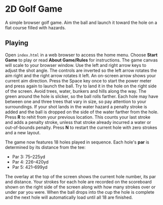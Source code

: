 # 2D Golf Game

A simple browser golf game. Aim the ball and launch it toward the hole on a flat course filled with hazards.

## Playing

Open `index.html` in a web browser to access the home menu. Choose **Start Game** to play or read **About Game/Rules** for instructions. The game canvas will scale to your browser window. Use the left and right arrow keys to adjust the shot angle. The controls are inverted so the left arrow rotates the aim right and the right arrow rotates it left.
An on-screen arrow shows your current aim direction. Press the Space key once to start the power meter and press again to launch the ball. Try to land it in the hole on the right side of the screen.
Avoid trees, water, bunkers and hills along the way. The green around the hole is slicker, so the ball rolls farther. Each hole may have between one and three trees that vary in size, so pay attention to your surroundings. If your shot lands in the water hazard a penalty stroke is added and the ball is dropped on the side of the water farther from the hole.
Press **R** to rehit from your previous location. This counts your last stroke and adds a penalty stroke, unless that stroke already incurred a water or out-of-bounds penalty.
Press **N** to restart the current hole with zero strokes and a new layout.

The game now features 18 holes played in sequence. Each hole's **par** is
determined by its distance from the tee:

- Par 3: 75–225yd
- Par 4: 226–420yd
- Par 5: 421–699yd

The overlay at the
top of the screen shows the current hole number, its par and distance. Your
strokes for each hole are recorded on the scoreboard shown on the right side of
the screen along with how many strokes over or under par you were. When the
ball drops into the cup the hole is complete and the next hole will
automatically load until all 18 are finished.

